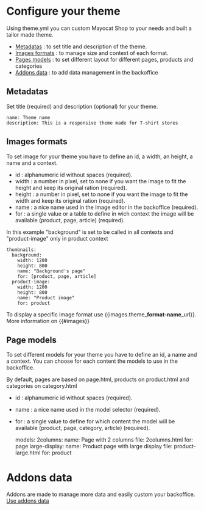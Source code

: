 <!--
  layout: documentation-with-menu
  title: Configure your theme
  -->

Configure your theme
====================

Using theme.yml you can custom Mayocat Shop to your needs and built a tailor made theme.

- <a href="#metadatas">Metadatas</a> : to set title and description of the theme.
- <a href="#thumbnails">Images formats</a> : to manage size and context of each format.
- <a href="#models">Pages models</a> : to set different layout for different pages, products and categories
- <a href="#addons">Addons data</a> :  to add data management in the backoffice


<a name="metadatas"></a>

Metadatas
---------

Set title (required) and description (optional) for your theme.

    name: Theme name
    description: This is a responsive theme made for T-shirt stores

<a name="thumbnails"></a>

Images formats
--------------

To set image for your theme you have to define an id, a width, an height, a name and a context.

- id : alphanumeric id without spaces (required).
- width : a number in pixel, set to none if you want the image to fit the height and keep its original ration (required).
- height : a number in pixel, set to none if you want the image to fit the width and keep its original ration (required).
- name : a nice name used in the image editor in the backoffice (required).
- for : a single value or a table to define in wich context the image will be available (product, page, article) (required).

In this example "background" is set to be called in all contexts and "product-image" only in product context

    thumbnails:
      background:
        width: 1200
        height: 800
        name: "Background's page"
        for: [product, page, article]
      product-image:
        width: 1200
        height: 800
        name: "Product image"
        for: product
                
To display a specific image format use {{images.theme_<b>format-name</b>_url}}. More information on <a>{{#images}}</a>

<a name="models"></a>

Page models
-----------

To set different models for your theme you have to define an id, a name and a context. You can choose for each content the models to use in the backoffice.

By default, pages are based on page.html, products on product.html and categories on category.html

- id : alphanumeric id without spaces (required).
- name : a nice name used in the model selector (required).
- for : a single value to define for which content the model will be available (product, page, category, article) (required).

    models:
      2columns:
        name: Page with 2 columns
        file: 2columns.html
        for: page
      large-display:
        name: Product page with large display
        file: product-large.html
        for: product

<a name="addons"></a>

Addons data
===========

Addons are made to manage more data and easily custom your backoffice. <br />
<a class="active" href="/documentation-addons">Use addons data</a>
